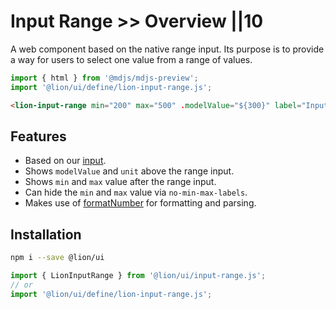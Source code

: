 # Input Range >> Overview ||10

A web component based on the native range input. Its purpose is to provide a way for users to select one value from a range of values.

```js script
import { html } from '@mdjs/mdjs-preview';
import '@lion/ui/define/lion-input-range.js';
```

```html preview-story
<lion-input-range min="200" max="500" .modelValue="${300}" label="Input range"></lion-input-range>
```

## Features

- Based on our [input](../input/overview.md).
- Shows `modelValue` and `unit` above the range input.
- Shows `min` and `max` value after the range input.
- Can hide the `min` and `max` value via `no-min-max-labels`.
- Makes use of [formatNumber](../../fundamentals/systems/localize/numbers.md) for formatting and parsing.

## Installation

```bash
npm i --save @lion/ui
```

```js
import { LionInputRange } from '@lion/ui/input-range.js';
// or
import '@lion/ui/define/lion-input-range.js';
```
